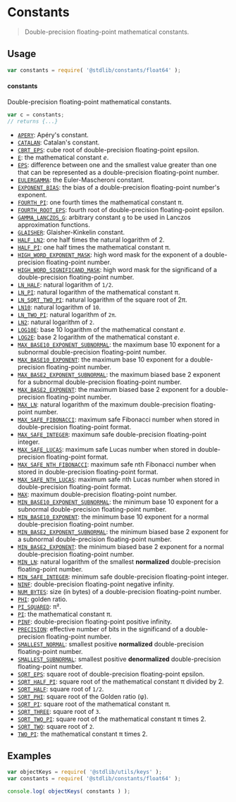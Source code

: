 <!--

@license Apache-2.0

Copyright (c) 2021 The Stdlib Authors.

Licensed under the Apache License, Version 2.0 (the "License");
you may not use this file except in compliance with the License.
You may obtain a copy of the License at

   http://www.apache.org/licenses/LICENSE-2.0

Unless required by applicable law or agreed to in writing, software
distributed under the License is distributed on an "AS IS" BASIS,
WITHOUT WARRANTIES OR CONDITIONS OF ANY KIND, either express or implied.
See the License for the specific language governing permissions and
limitations under the License.

-->

# Constants

> Double-precision floating-point mathematical constants.

<section class="usage">

## Usage

```javascript
var constants = require( '@stdlib/constants/float64' );
```

#### constants

Double-precision floating-point mathematical constants.

```javascript
var c = constants;
// returns {...}
```

<!-- <toc pattern="*" > -->

<div class="namespace-toc">

-   <span class="signature">[`APERY`][@stdlib/constants/float64/apery]</span><span class="delimiter">: </span><span class="description">Apéry's constant.</span>
-   <span class="signature">[`CATALAN`][@stdlib/constants/float64/catalan]</span><span class="delimiter">: </span><span class="description">Catalan's constant.</span>
-   <span class="signature">[`CBRT_EPS`][@stdlib/constants/float64/cbrt-eps]</span><span class="delimiter">: </span><span class="description">cube root of double-precision floating-point epsilon.</span>
-   <span class="signature">[`E`][@stdlib/constants/float64/e]</span><span class="delimiter">: </span><span class="description">the mathematical constant _e_.</span>
-   <span class="signature">[`EPS`][@stdlib/constants/float64/eps]</span><span class="delimiter">: </span><span class="description">difference between one and the smallest value greater than one that can be represented as a double-precision floating-point number.</span>
-   <span class="signature">[`EULERGAMMA`][@stdlib/constants/float64/eulergamma]</span><span class="delimiter">: </span><span class="description">the Euler-Mascheroni constant.</span>
-   <span class="signature">[`EXPONENT_BIAS`][@stdlib/constants/float64/exponent-bias]</span><span class="delimiter">: </span><span class="description">the bias of a double-precision floating-point number's exponent.</span>
-   <span class="signature">[`FOURTH_PI`][@stdlib/constants/float64/fourth-pi]</span><span class="delimiter">: </span><span class="description">one fourth times the mathematical constant π.</span>
-   <span class="signature">[`FOURTH_ROOT_EPS`][@stdlib/constants/float64/fourth-root-eps]</span><span class="delimiter">: </span><span class="description">fourth root of double-precision floating-point epsilon.</span>
-   <span class="signature">[`GAMMA_LANCZOS_G`][@stdlib/constants/float64/gamma-lanczos-g]</span><span class="delimiter">: </span><span class="description">arbitrary constant `g` to be used in Lanczos approximation functions.</span>
-   <span class="signature">[`GLAISHER`][@stdlib/constants/float64/glaisher-kinkelin]</span><span class="delimiter">: </span><span class="description">Glaisher-Kinkelin constant.</span>
-   <span class="signature">[`HALF_LN2`][@stdlib/constants/float64/half-ln-two]</span><span class="delimiter">: </span><span class="description">one half times the natural logarithm of 2.</span>
-   <span class="signature">[`HALF_PI`][@stdlib/constants/float64/half-pi]</span><span class="delimiter">: </span><span class="description">one half times the mathematical constant π.</span>
-   <span class="signature">[`HIGH_WORD_EXPONENT_MASK`][@stdlib/constants/float64/high-word-exponent-mask]</span><span class="delimiter">: </span><span class="description">high word mask for the exponent of a double-precision floating-point number.</span>
-   <span class="signature">[`HIGH_WORD_SIGNIFICAND_MASK`][@stdlib/constants/float64/high-word-significand-mask]</span><span class="delimiter">: </span><span class="description">high word mask for the significand of a double-precision floating-point number.</span>
-   <span class="signature">[`LN_HALF`][@stdlib/constants/float64/ln-half]</span><span class="delimiter">: </span><span class="description">natural logarithm of `1/2`.</span>
-   <span class="signature">[`LN_PI`][@stdlib/constants/float64/ln-pi]</span><span class="delimiter">: </span><span class="description">natural logarithm of the mathematical constant π.</span>
-   <span class="signature">[`LN_SQRT_TWO_PI`][@stdlib/constants/float64/ln-sqrt-two-pi]</span><span class="delimiter">: </span><span class="description">natural logarithm of the square root of 2π.</span>
-   <span class="signature">[`LN10`][@stdlib/constants/float64/ln-ten]</span><span class="delimiter">: </span><span class="description">natural logarithm of `10`.</span>
-   <span class="signature">[`LN_TWO_PI`][@stdlib/constants/float64/ln-two-pi]</span><span class="delimiter">: </span><span class="description">natural logarithm of `2π`.</span>
-   <span class="signature">[`LN2`][@stdlib/constants/float64/ln-two]</span><span class="delimiter">: </span><span class="description">natural logarithm of `2`.</span>
-   <span class="signature">[`LOG10E`][@stdlib/constants/float64/log10-e]</span><span class="delimiter">: </span><span class="description">base 10 logarithm of the mathematical constant _e_.</span>
-   <span class="signature">[`LOG2E`][@stdlib/constants/float64/log2-e]</span><span class="delimiter">: </span><span class="description">base 2 logarithm of the mathematical constant _e_.</span>
-   <span class="signature">[`MAX_BASE10_EXPONENT_SUBNORMAL`][@stdlib/constants/float64/max-base10-exponent-subnormal]</span><span class="delimiter">: </span><span class="description">the maximum base 10 exponent for a subnormal double-precision floating-point number.</span>
-   <span class="signature">[`MAX_BASE10_EXPONENT`][@stdlib/constants/float64/max-base10-exponent]</span><span class="delimiter">: </span><span class="description">the maximum base 10 exponent for a double-precision floating-point number.</span>
-   <span class="signature">[`MAX_BASE2_EXPONENT_SUBNORMAL`][@stdlib/constants/float64/max-base2-exponent-subnormal]</span><span class="delimiter">: </span><span class="description">the maximum biased base 2 exponent for a subnormal double-precision floating-point number.</span>
-   <span class="signature">[`MAX_BASE2_EXPONENT`][@stdlib/constants/float64/max-base2-exponent]</span><span class="delimiter">: </span><span class="description">the maximum biased base 2 exponent for a double-precision floating-point number.</span>
-   <span class="signature">[`MAX_LN`][@stdlib/constants/float64/max-ln]</span><span class="delimiter">: </span><span class="description">natural logarithm of the maximum double-precision floating-point number.</span>
-   <span class="signature">[`MAX_SAFE_FIBONACCI`][@stdlib/constants/float64/max-safe-fibonacci]</span><span class="delimiter">: </span><span class="description">maximum safe Fibonacci number when stored in double-precision floating-point format.</span>
-   <span class="signature">[`MAX_SAFE_INTEGER`][@stdlib/constants/float64/max-safe-integer]</span><span class="delimiter">: </span><span class="description">maximum safe double-precision floating-point integer.</span>
-   <span class="signature">[`MAX_SAFE_LUCAS`][@stdlib/constants/float64/max-safe-lucas]</span><span class="delimiter">: </span><span class="description">maximum safe Lucas number when stored in double-precision floating-point format.</span>
-   <span class="signature">[`MAX_SAFE_NTH_FIBONACCI`][@stdlib/constants/float64/max-safe-nth-fibonacci]</span><span class="delimiter">: </span><span class="description">maximum safe nth Fibonacci number when stored in double-precision floating-point format.</span>
-   <span class="signature">[`MAX_SAFE_NTH_LUCAS`][@stdlib/constants/float64/max-safe-nth-lucas]</span><span class="delimiter">: </span><span class="description">maximum safe nth Lucas number when stored in double-precision floating-point format.</span>
-   <span class="signature">[`MAX`][@stdlib/constants/float64/max]</span><span class="delimiter">: </span><span class="description">maximum double-precision floating-point number.</span>
-   <span class="signature">[`MIN_BASE10_EXPONENT_SUBNORMAL`][@stdlib/constants/float64/min-base10-exponent-subnormal]</span><span class="delimiter">: </span><span class="description">the minimum base 10 exponent for a subnormal double-precision floating-point number.</span>
-   <span class="signature">[`MIN_BASE10_EXPONENT`][@stdlib/constants/float64/min-base10-exponent]</span><span class="delimiter">: </span><span class="description">the minimum base 10 exponent for a normal double-precision floating-point number.</span>
-   <span class="signature">[`MIN_BASE2_EXPONENT_SUBNORMAL`][@stdlib/constants/float64/min-base2-exponent-subnormal]</span><span class="delimiter">: </span><span class="description">the minimum biased base 2 exponent for a subnormal double-precision floating-point number.</span>
-   <span class="signature">[`MIN_BASE2_EXPONENT`][@stdlib/constants/float64/min-base2-exponent]</span><span class="delimiter">: </span><span class="description">the minimum biased base 2 exponent for a normal double-precision floating-point number.</span>
-   <span class="signature">[`MIN_LN`][@stdlib/constants/float64/min-ln]</span><span class="delimiter">: </span><span class="description">natural logarithm of the smallest **normalized** double-precision floating-point number.</span>
-   <span class="signature">[`MIN_SAFE_INTEGER`][@stdlib/constants/float64/min-safe-integer]</span><span class="delimiter">: </span><span class="description">minimum safe double-precision floating-point integer.</span>
-   <span class="signature">[`NINF`][@stdlib/constants/float64/ninf]</span><span class="delimiter">: </span><span class="description">double-precision floating-point negative infinity.</span>
-   <span class="signature">[`NUM_BYTES`][@stdlib/constants/float64/num-bytes]</span><span class="delimiter">: </span><span class="description">size (in bytes) of a double-precision floating-point number.</span>
-   <span class="signature">[`PHI`][@stdlib/constants/float64/phi]</span><span class="delimiter">: </span><span class="description">golden ratio.</span>
-   <span class="signature">[`PI_SQUARED`][@stdlib/constants/float64/pi-squared]</span><span class="delimiter">: </span><span class="description">π².</span>
-   <span class="signature">[`PI`][@stdlib/constants/float64/pi]</span><span class="delimiter">: </span><span class="description">the mathematical constant π.</span>
-   <span class="signature">[`PINF`][@stdlib/constants/float64/pinf]</span><span class="delimiter">: </span><span class="description">double-precision floating-point positive infinity.</span>
-   <span class="signature">[`PRECISION`][@stdlib/constants/float64/precision]</span><span class="delimiter">: </span><span class="description">effective number of bits in the significand of a double-precision floating-point number.</span>
-   <span class="signature">[`SMALLEST_NORMAL`][@stdlib/constants/float64/smallest-normal]</span><span class="delimiter">: </span><span class="description">smallest positive **normalized** double-precision floating-point number.</span>
-   <span class="signature">[`SMALLEST_SUBNORMAL`][@stdlib/constants/float64/smallest-subnormal]</span><span class="delimiter">: </span><span class="description">smallest positive **denormalized** double-precision floating-point number.</span>
-   <span class="signature">[`SQRT_EPS`][@stdlib/constants/float64/sqrt-eps]</span><span class="delimiter">: </span><span class="description">square root of double-precision floating-point epsilon.</span>
-   <span class="signature">[`SQRT_HALF_PI`][@stdlib/constants/float64/sqrt-half-pi]</span><span class="delimiter">: </span><span class="description">square root of the mathematical constant π divided by 2.</span>
-   <span class="signature">[`SQRT_HALF`][@stdlib/constants/float64/sqrt-half]</span><span class="delimiter">: </span><span class="description">square root of `1/2`.</span>
-   <span class="signature">[`SQRT_PHI`][@stdlib/constants/float64/sqrt-phi]</span><span class="delimiter">: </span><span class="description">square root of the Golden ratio (φ).</span>
-   <span class="signature">[`SQRT_PI`][@stdlib/constants/float64/sqrt-pi]</span><span class="delimiter">: </span><span class="description">square root of the mathematical constant π.</span>
-   <span class="signature">[`SQRT_THREE`][@stdlib/constants/float64/sqrt-three]</span><span class="delimiter">: </span><span class="description">square root of `3`.</span>
-   <span class="signature">[`SQRT_TWO_PI`][@stdlib/constants/float64/sqrt-two-pi]</span><span class="delimiter">: </span><span class="description">square root of the mathematical constant π times 2.</span>
-   <span class="signature">[`SQRT_TWO`][@stdlib/constants/float64/sqrt-two]</span><span class="delimiter">: </span><span class="description">square root of `2`.</span>
-   <span class="signature">[`TWO_PI`][@stdlib/constants/float64/two-pi]</span><span class="delimiter">: </span><span class="description">the mathematical constant π times 2.</span>

</div>

<!-- </toc> -->

</section>

<!-- /.usage -->

<section class="examples">

## Examples

<!-- TODO: better examples -->

<!-- eslint no-undef: "error" -->

```javascript
var objectKeys = require( '@stdlib/utils/keys' );
var constants = require( '@stdlib/constants/float64' );

console.log( objectKeys( constants ) );
```

</section>

<!-- /.examples -->

<section class="links">

<!-- <toc-links> -->

[@stdlib/constants/float64/apery]: https://github.com/stdlib-js/constants/tree/main/float64/apery

[@stdlib/constants/float64/catalan]: https://github.com/stdlib-js/constants/tree/main/float64/catalan

[@stdlib/constants/float64/cbrt-eps]: https://github.com/stdlib-js/constants/tree/main/float64/cbrt-eps

[@stdlib/constants/float64/e]: https://github.com/stdlib-js/constants/tree/main/float64/e

[@stdlib/constants/float64/eps]: https://github.com/stdlib-js/constants/tree/main/float64/eps

[@stdlib/constants/float64/eulergamma]: https://github.com/stdlib-js/constants/tree/main/float64/eulergamma

[@stdlib/constants/float64/exponent-bias]: https://github.com/stdlib-js/constants/tree/main/float64/exponent-bias

[@stdlib/constants/float64/fourth-pi]: https://github.com/stdlib-js/constants/tree/main/float64/fourth-pi

[@stdlib/constants/float64/fourth-root-eps]: https://github.com/stdlib-js/constants/tree/main/float64/fourth-root-eps

[@stdlib/constants/float64/gamma-lanczos-g]: https://github.com/stdlib-js/constants/tree/main/float64/gamma-lanczos-g

[@stdlib/constants/float64/glaisher-kinkelin]: https://github.com/stdlib-js/constants/tree/main/float64/glaisher-kinkelin

[@stdlib/constants/float64/half-ln-two]: https://github.com/stdlib-js/constants/tree/main/float64/half-ln-two

[@stdlib/constants/float64/half-pi]: https://github.com/stdlib-js/constants/tree/main/float64/half-pi

[@stdlib/constants/float64/high-word-exponent-mask]: https://github.com/stdlib-js/constants/tree/main/float64/high-word-exponent-mask

[@stdlib/constants/float64/high-word-significand-mask]: https://github.com/stdlib-js/constants/tree/main/float64/high-word-significand-mask

[@stdlib/constants/float64/ln-half]: https://github.com/stdlib-js/constants/tree/main/float64/ln-half

[@stdlib/constants/float64/ln-pi]: https://github.com/stdlib-js/constants/tree/main/float64/ln-pi

[@stdlib/constants/float64/ln-sqrt-two-pi]: https://github.com/stdlib-js/constants/tree/main/float64/ln-sqrt-two-pi

[@stdlib/constants/float64/ln-ten]: https://github.com/stdlib-js/constants/tree/main/float64/ln-ten

[@stdlib/constants/float64/ln-two-pi]: https://github.com/stdlib-js/constants/tree/main/float64/ln-two-pi

[@stdlib/constants/float64/ln-two]: https://github.com/stdlib-js/constants/tree/main/float64/ln-two

[@stdlib/constants/float64/log10-e]: https://github.com/stdlib-js/constants/tree/main/float64/log10-e

[@stdlib/constants/float64/log2-e]: https://github.com/stdlib-js/constants/tree/main/float64/log2-e

[@stdlib/constants/float64/max-base10-exponent-subnormal]: https://github.com/stdlib-js/constants/tree/main/float64/max-base10-exponent-subnormal

[@stdlib/constants/float64/max-base10-exponent]: https://github.com/stdlib-js/constants/tree/main/float64/max-base10-exponent

[@stdlib/constants/float64/max-base2-exponent-subnormal]: https://github.com/stdlib-js/constants/tree/main/float64/max-base2-exponent-subnormal

[@stdlib/constants/float64/max-base2-exponent]: https://github.com/stdlib-js/constants/tree/main/float64/max-base2-exponent

[@stdlib/constants/float64/max-ln]: https://github.com/stdlib-js/constants/tree/main/float64/max-ln

[@stdlib/constants/float64/max-safe-fibonacci]: https://github.com/stdlib-js/constants/tree/main/float64/max-safe-fibonacci

[@stdlib/constants/float64/max-safe-integer]: https://github.com/stdlib-js/constants/tree/main/float64/max-safe-integer

[@stdlib/constants/float64/max-safe-lucas]: https://github.com/stdlib-js/constants/tree/main/float64/max-safe-lucas

[@stdlib/constants/float64/max-safe-nth-fibonacci]: https://github.com/stdlib-js/constants/tree/main/float64/max-safe-nth-fibonacci

[@stdlib/constants/float64/max-safe-nth-lucas]: https://github.com/stdlib-js/constants/tree/main/float64/max-safe-nth-lucas

[@stdlib/constants/float64/max]: https://github.com/stdlib-js/constants/tree/main/float64/max

[@stdlib/constants/float64/min-base10-exponent-subnormal]: https://github.com/stdlib-js/constants/tree/main/float64/min-base10-exponent-subnormal

[@stdlib/constants/float64/min-base10-exponent]: https://github.com/stdlib-js/constants/tree/main/float64/min-base10-exponent

[@stdlib/constants/float64/min-base2-exponent-subnormal]: https://github.com/stdlib-js/constants/tree/main/float64/min-base2-exponent-subnormal

[@stdlib/constants/float64/min-base2-exponent]: https://github.com/stdlib-js/constants/tree/main/float64/min-base2-exponent

[@stdlib/constants/float64/min-ln]: https://github.com/stdlib-js/constants/tree/main/float64/min-ln

[@stdlib/constants/float64/min-safe-integer]: https://github.com/stdlib-js/constants/tree/main/float64/min-safe-integer

[@stdlib/constants/float64/ninf]: https://github.com/stdlib-js/constants/tree/main/float64/ninf

[@stdlib/constants/float64/num-bytes]: https://github.com/stdlib-js/constants/tree/main/float64/num-bytes

[@stdlib/constants/float64/phi]: https://github.com/stdlib-js/constants/tree/main/float64/phi

[@stdlib/constants/float64/pi-squared]: https://github.com/stdlib-js/constants/tree/main/float64/pi-squared

[@stdlib/constants/float64/pi]: https://github.com/stdlib-js/constants/tree/main/float64/pi

[@stdlib/constants/float64/pinf]: https://github.com/stdlib-js/constants/tree/main/float64/pinf

[@stdlib/constants/float64/precision]: https://github.com/stdlib-js/constants/tree/main/float64/precision

[@stdlib/constants/float64/smallest-normal]: https://github.com/stdlib-js/constants/tree/main/float64/smallest-normal

[@stdlib/constants/float64/smallest-subnormal]: https://github.com/stdlib-js/constants/tree/main/float64/smallest-subnormal

[@stdlib/constants/float64/sqrt-eps]: https://github.com/stdlib-js/constants/tree/main/float64/sqrt-eps

[@stdlib/constants/float64/sqrt-half-pi]: https://github.com/stdlib-js/constants/tree/main/float64/sqrt-half-pi

[@stdlib/constants/float64/sqrt-half]: https://github.com/stdlib-js/constants/tree/main/float64/sqrt-half

[@stdlib/constants/float64/sqrt-phi]: https://github.com/stdlib-js/constants/tree/main/float64/sqrt-phi

[@stdlib/constants/float64/sqrt-pi]: https://github.com/stdlib-js/constants/tree/main/float64/sqrt-pi

[@stdlib/constants/float64/sqrt-three]: https://github.com/stdlib-js/constants/tree/main/float64/sqrt-three

[@stdlib/constants/float64/sqrt-two-pi]: https://github.com/stdlib-js/constants/tree/main/float64/sqrt-two-pi

[@stdlib/constants/float64/sqrt-two]: https://github.com/stdlib-js/constants/tree/main/float64/sqrt-two

[@stdlib/constants/float64/two-pi]: https://github.com/stdlib-js/constants/tree/main/float64/two-pi

<!-- </toc-links> -->

</section>

<!-- /.links -->
